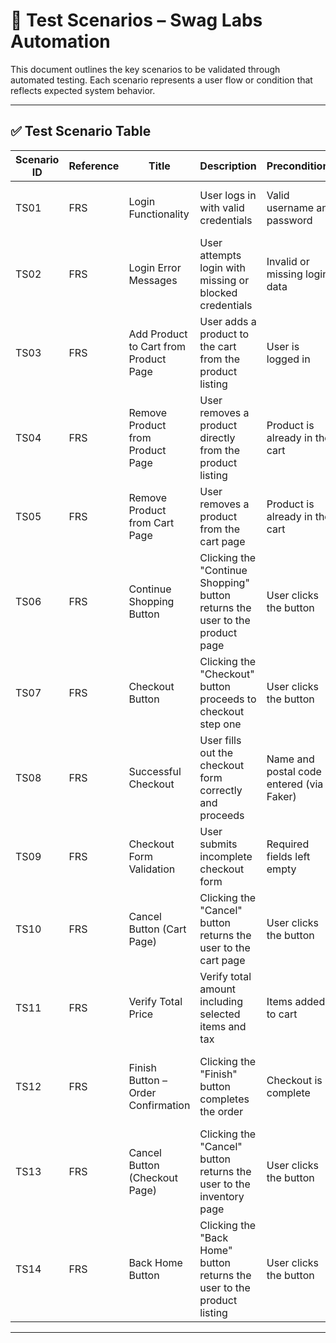 # 🧪 Test Scenarios – Swag Labs Automation

This document outlines the key scenarios to be validated through automated testing. Each scenario represents a user flow or condition that reflects expected system behavior.

---

## ✅ Test Scenario Table

| Scenario ID | Reference | Title                                 | Description                                                                  | Preconditions                            | Expected Outcome                                            |
| ----------- | --------- | ------------------------------------- | ---------------------------------------------------------------------------- | ---------------------------------------- | ----------------------------------------------------------- |
| TS01        | FRS       | Login Functionality                   | User logs in with valid credentials                                          | Valid username and password              | User is redirected to the product page                      |
| TS02        | FRS       | Login Error Messages                  | User attempts login with missing or blocked credentials                      | Invalid or missing login data            | Error message is displayed                                  |
| TS03        | FRS       | Add Product to Cart from Product Page | User adds a product to the cart from the product listing                     | User is logged in                        | Product appears in the cart                                 |
| TS04        | FRS       | Remove Product from Product Page      | User removes a product directly from the product listing                     | Product is already in the cart           | Product is no longer visible in the cart                    |
| TS05        | FRS       | Remove Product from Cart Page         | User removes a product from the cart page                                    | Product is already in the cart           | Product is no longer visible in the cart                    |
| TS06        | FRS       | Continue Shopping Button              | Clicking the "Continue Shopping" button returns the user to the product page | User clicks the button                   | User is redirected to the inventory page                    |
| TS07        | FRS       | Checkout Button                       | Clicking the "Checkout" button proceeds to checkout step one                 | User clicks the button                   | User is redirected to checkout step one                     |
| TS08        | FRS       | Successful Checkout                   | User fills out the checkout form correctly and proceeds                      | Name and postal code entered (via Faker) | Checkout continues successfully                             |
| TS09        | FRS       | Checkout Form Validation              | User submits incomplete checkout form                                        | Required fields left empty               | Error message is displayed                                  |
| TS10        | FRS       | Cancel Button (Cart Page)             | Clicking the "Cancel" button returns the user to the cart page               | User clicks the button                   | User is redirected back to the cart                         |
| TS11        | FRS       | Verify Total Price                    | Verify total amount including selected items and tax                         | Items added to cart                      | Final total is correctly calculated and displayed           |
| TS12        | FRS       | Finish Button – Order Confirmation    | Clicking the "Finish" button completes the order                             | Checkout is complete                     | Confirmation page is shown with “Thank you for your order!” |
| TS13        | FRS       | Cancel Button (Checkout Page)         | Clicking the "Cancel" button returns the user to the inventory page          | User clicks the button                   | User is redirected back to the inventory page               |
| TS14        | FRS       | Back Home Button                      | Clicking the "Back Home" button returns the user to the product listing      | User clicks the button                   | User is redirected back to the product page                 |

---
